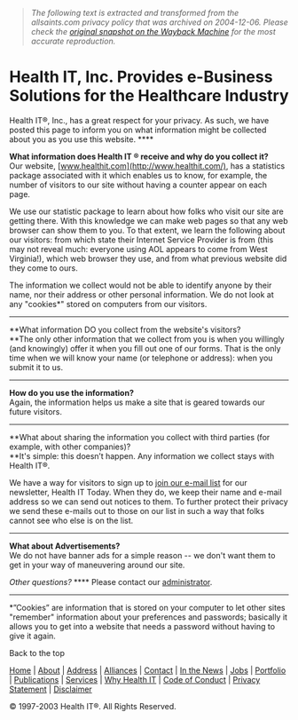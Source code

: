 > *The following text is extracted and transformed from the allsaints.com privacy policy that was archived on 2004-12-06. Please check the [original snapshot on the Wayback Machine](https://web.archive.org/web/20041206205251id_/http%3A//www.allsaints.com/privacystatement.htm) for the most accurate reproduction.*

# Health IT, Inc. Provides e-Business Solutions for the Healthcare Industry

Health IT®, Inc., has a great respect for your privacy. As such, we have posted this page to inform you on what information might be collected about you as you use this website. ****

**What information does Health IT ® receive and why do you collect it?**  
Our website, [www.healthit.com](http://www.healthit.com/), has a statistics package associated with it which enables us to know, for example, the number of visitors to our site without having a counter appear on each page.

We use our statistic package to learn about how folks who visit our site are getting there. With this knowledge we can make web pages so that any web browser can show them to you. To that extent, we learn the following about our visitors: from which state their Internet Service Provider is from (this may not reveal much: everyone using AOL appears to come from West Virginia!), which web browser they use, and from what previous website did they come to ours.

The information we collect would not be able to identify anyone by their name, nor their address or other personal information. We do not look at any "cookies*" stored on computers from our visitors.

****

**What information DO you collect from the website's visitors?  
**The only other information that we collect from you is when you willingly (and knowingly) offer it when you fill out one of our forms. That is the only time when we will know your name (or telephone or address): when you submit it to us.

****

**How do you use the information?**  
Again, the information helps us make a site that is geared towards our future visitors.

****

**What about sharing the information you collect with third parties (for example, with other companies)?  
**It's simple: this doesn’t happen. Any information we collect stays with Health IT®. 

We have a way for visitors to sign up to [join our e-mail list](https://web.archive.org/web/20041206205251id_/http%3A//resources.htm#join) for our newsletter, Health IT Today. When they do, we keep their name and e-mail address so we can send out notices to them. To further protect their privacy we send these e-mails out to those on our list in such a way that folks cannot see who else is on the list.

****

**What about Advertisements?**  
We do not have banner ads for a simple reason -- we don't want them to get in your way of maneuvering around our site.

_Other questions?_ **** Please contact our [administrator](mailto:administrator@healthit.com).

* * *

*”Cookies” are information that is stored on your computer to let other sites "remember" information about your preferences and passwords; basically it allows you to get into a website that needs a password without having to give it again. 

Back to the top

[Home](https://web.archive.org/web/20041206205251id_/http%3A//www.allsaints.com/default.htm) | [ About](https://web.archive.org/web/20041206205251id_/http%3A//www.allsaints.com/about.htm) | [Address](https://web.archive.org/web/20041206205251id_/http%3A//www.allsaints.com/address.htm) | [Alliances](https://web.archive.org/web/20041206205251id_/http%3A//www.allsaints.com/busalliances.htm) | [Contact](https://web.archive.org/web/20041206205251id_/http%3A//www.allsaints.com/contactus.htm) | [In the News](https://web.archive.org/web/20041206205251id_/http%3A//www.allsaints.com/inthenews.htm) | [Jobs](https://web.archive.org/web/20041206205251id_/http%3A//www.allsaints.com/jobs.htm) | [Portfolio](https://web.archive.org/web/20041206205251id_/http%3A//www.allsaints.com/portfolio.htm) | [Publications](https://web.archive.org/web/20041206205251id_/http%3A//www.allsaints.com/publications.htm) | [Services](https://web.archive.org/web/20041206205251id_/http%3A//www.allsaints.com/services.htm) | [Why Health IT](https://web.archive.org/web/20041206205251id_/http%3A//www.allsaints.com/whyhealthit.htm) | [Code of Conduct](https://web.archive.org/web/20041206205251id_/http%3A//www.allsaints.com/codeofconduct.htm) | [Privacy Statement](https://web.archive.org/web/20041206205251id_/http%3A//www.allsaints.com/privacystatement.htm) | [Disclaimer](https://web.archive.org/web/20041206205251id_/http%3A//www.allsaints.com/disclaimernotice.htm)

© 1997-2003 Health IT®. All Rights Reserved.
